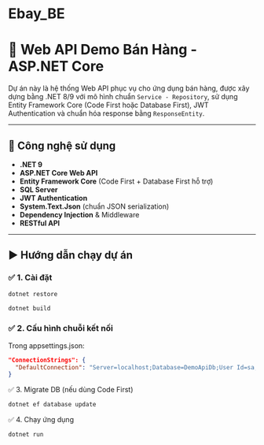 # Ebay_BE

# 🛒 Web API Demo Bán Hàng - ASP.NET Core

Dự án này là hệ thống Web API phục vụ cho ứng dụng bán hàng, được xây dựng bằng .NET 8/9 với mô hình chuẩn `Service - Repository`, sử dụng Entity Framework Core (Code First hoặc Database First), JWT Authentication và chuẩn hóa response bằng `ResponseEntity`.

---

## 🚀 Công nghệ sử dụng

- **.NET 9**
- **ASP.NET Core Web API**
- **Entity Framework Core** (Code First + Database First hỗ trợ)
- **SQL Server**
- **JWT Authentication**
- **System.Text.Json** (chuẩn JSON serialization)
- **Dependency Injection** & Middleware
- **RESTful API**

---


## ▶️ Hướng dẫn chạy dự án
### ✅ 1. Cài đặt
```cs
dotnet restore
```
```cs
dotnet build
```
### ✅ 2. Cấu hình chuỗi kết nối
Trong appsettings.json:

```json
"ConnectionStrings": {
  "DefaultConnection": "Server=localhost;Database=DemoApiDb;User Id=sa;Password=yourpassword;"
}
```
✅ 3. Migrate DB (nếu dùng Code First)
```bash
dotnet ef database update
```
✅ 4. Chạy ứng dụng
```bash
dotnet run
```


